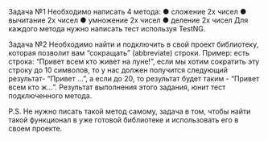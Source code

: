Задача №1
Необходимо написать 4 метода:
● сложение 2х чисел
● вычитание 2х чисел
● умножение 2х чисел
● деление 2х чисел
Для каждого метода нужно написать тест используя TestNG.

Задача №2
Необходимо найти и подключить в свой проект библиотеку, которая позволит вам
“сокращать” (abbreviate) строки.
Пример:
есть строка: “Привет всем кто живет на луне!”, если мы хотим сократить эту строку до
10 символов, то у нас должен получится следующий результат- “Привет ...”, а если до
20, то результат будет таким - “Привет всем кто ж...”.
Результат выполнения этого задания, юнит тест подключенного метода.

P.S. Не нужно писать такой метод самому, задача в том, чтобы найти такой
функционал в уже готовой библиотеке и использовать его в своем проекте.